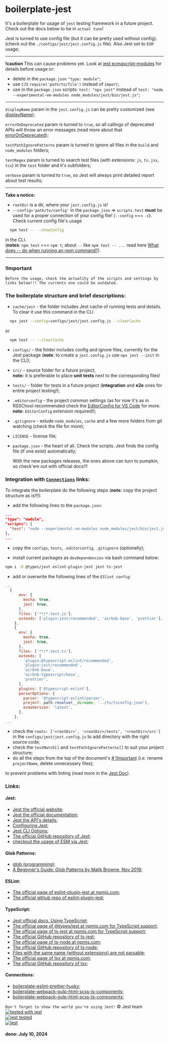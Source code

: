 # boilerplate-jest

It's a boilerplate for usage of `jest` testing framework in a future project. Check out the docs below to be in `actual tune`!

Jest is turned to use config file (but it can be pretty used without config). (check out the `./configs/jest/jest.config.js` file). Also Jest set to `ESM` usage;

---

**!caution** This can cause problems yet. Look at [jest ecmascript-modules](https://jestjs.io/docs/ecmascript-modules) for details before usage or:

- delete in the `package.json` `"type: module"`;
- use `CJS` `require('path/to/file')` instead of `import`;
- use in the `package.json` scripts: `test: "npx jest"` instead of `test: "node --experimental-vm-modules node_modules/jest/bin/jest.js"`;

---

`displayName` param in the `jest.config.js` can be pretty customized (see [displayName](https://jestjs.io/docs/configuration#displayname-string-object));

`errorOnDeprecated` param is turned to `true`, so all callings of deprecated APIs will throw an error messages (read more about that [errorOnDeprecated](https://jestjs.io/docs/configuration#errorondeprecated-boolean));

`testPathIgnorePatterns` param is turned to ignore all files in the `build` and `node_modules` folders;

`testRegex` param is turned to search test files (with extensions: `js`, `ts`. `jsx`, `tcx`) in the `test` folder and it's subfolders;

`verbose` param is turned to `true`, so Jest will always print detailed report about test results;

---

**Take a notice:**

- `rootDir` is a dir, where your `jest.config.js` is!
- `--config='path/to/config'` in the `package.json` => `scripts.test` **must** be used for a proper connection of your config file! (`--config` === `-c`). Check current config file's usage

```bash
  npm test -- --showConfig
```

in the CLI.  
(**notes**: `npm test` === `npm t`; about `--` like `npm test -- ...` read here [What does -- do when running an npm command?](https://stackoverflow.com/questions/43046885/what-does-do-when-running-an-npm-command)).

---

### !Important

`Before the usage, check the actuality of the scripts and settings by links below!!! The currents one could be outdated.`

### The boilerplate structure and brief descriptions:

- `cache/jest` - the folder includes Jest cache of running tests and details. To clear it use this command in the CLI

```bash
  npx jest --config=configs/jest/jest.config.js --clearCache
```

or

```bash
  npm test -- --clearCache
```

- `configs/` - the folder includes config and ignore files, currently for the Jest package (**note**: to create a `jest.config.js` use `npx jest --init` in the CLI);
- `src/` - source folder for a future project;  
  **note:** it is preferable to place **unit tests** next to the corresponding files!
- `tests/` - folder for tests in a future project (**integration** and **e2e** ones for entire project testing!);
- `.editorconfig` - the project common settings (as for now it's as in RSSChool recommended check the [EditorConfig for VS Code](https://marketplace.visualstudio.com/items?itemName=EditorConfig.EditorConfig) for more.  
  **note**: `EditorConfig` extension required!);
- `.gitignore` - exlude `node_modules`, `cache` and a few more folders from git watching (check the file for more);
- `LICENSE` - license file;
- `package.json` - the heart of all.
  Check the scripts. Jest finds the config file (if one exist) automatically;

  With the new packages releases, the ones above can turn to pumpkin, so check'em out with official docs!!!

### Integration with [`Connections`](#Connections) links:

To integrate the boilerplate do the following steps (**note**: copy the project structure as is!!!):

- add the following lines to the `package.json`:

```json
...
"type": "module",
"scripts": {
  "test": "node --experimental-vm-modules node_modules/jest/bin/jest.js -c=configs/jest/jest.config.js"
},
...
```

- copy the `configs`, `tests`, `.editorconfig`, `.gitignore` (optionally);

- install current packages as `devDependencies` via bash command below:

```bash
npm i -D @types/jest eslint-plugin-jest jest ts-jest
```

- add or overwrite the following lines of the `ESlint config`:

```js
...
  {
      env: {
        mocha: true,
        jest: true,
      },
      files: ['**/*.test.js'],
      extends: ['plugin:jest/recommended', 'airbnb-base', 'prettier'],
    },
    {
      env: {
        mocha: true,
        jest: true,
      },
      files: ['**/*.test.ts'],
      extends: [
        'plugin:@typescript-eslint/recommended',
        'plugin:jest/recommended',
        'airbnb-base',
        'airbnb-typescript/base',
        'prettier',
      ],
      plugins: ['@typescript-eslint'],
      parserOptions: {
        parser: '@typescript-eslint/parser',
        project: path.resolve(__dirname, '../ts/tsconfig.json'),
        ecmaVersion: 'latest',
      },
    },
...
```

- check the `roots: ['<rootDir>', '<rootDir>/tests', '<rootDir>/src']` in the `configs/jest/jest.config.js` to add directory with the right source code;
- check the `testMatch[]` and `testPathIgnorePatterns[]` to suit your project structure;
- do all the steps from the top of the document's [# !Important](#!Important) (i.e. rename `projectName`, delete unnecessary files);

to prevent problems with linting (read more in the [Jest Doc](https://jestjs.io/docs/getting-started#using-eslint)).

### Links:

#### Jest:

- [Jest the official website](https://jestjs.io/);
- [Jest the official documentation](https://jestjs.io/docs/getting-started);
- [Jest the API's details](https://jestjs.io/docs/api);
- [Configuring Jest](https://jestjs.io/docs/configuration);
- [Jest CLI Options](https://jestjs.io/docs/cli);
- [The official GitHub repository of Jest](https://github.com/jestjs/jest);
- [checkout the usage of ESM via Jest](https://jestjs.io/docs/ecmascript-modules);

#### Glob Patterns:

- [glob (programming)](<https://en.wikipedia.org/wiki/Glob_(programming)>);
- [A Beginner's Guide: Glob Patterns by Malik Browne, Nov 2019](https://www.malikbrowne.com/blog/a-beginners-guide-glob-patterns/);

#### ESLint:

- [The official page of eslint-plugin-jest at npmjs.com](https://www.npmjs.com/package/eslint-plugin-jest);
- [The official github repo of eslint-plugin-jest](https://github.com/jest-community/eslint-plugin-jest);

#### TypeScript:

- [Jest official docs. Using TypeScript](https://jestjs.io/docs/getting-started#using-typescript);
- [The official page of @types/jest at npmjs.com for TypeScript support](https://www.npmjs.com/package/@types/jest);
- [The official page of ts-jest at npmjs.com for TypeScript support](https://www.npmjs.com/package/ts-jest);
- [The official GitHub repository of ts-jest](https://github.com/kulshekhar/ts-jest);
- [The official page of ts-node at npmjs.com](https://www.npmjs.com/package/ts-node);
- [The official GitHub repository of ts-node](https://github.com/TypeStrong/ts-node);
- [Files with the same name (without extensions) are not parsable](https://github.com/typescript-eslint/typescript-eslint/issues/955);
- [The official page of tsx at npmjs.com](https://www.npmjs.com/package/tsx);
- [The official GitHub repository of tsx](https://github.com/privatenumber/tsx);

#### Connections:

- [boilerplate-eslint-prettier-husky](https://github.com/Dmitriy-Frostoff/boilerplate-eslint-prettier-husky);
- [boilerplate-webpack-gulp-html-scss-js-components](https://github.com/Dmitriy-Frostoff/boilerplate-webpack-gulp-html-scss-js-components);
- [boilerplate-webpack-gulp-html-scss-ts-components](https://github.com/Dmitriy-Frostoff/boilerplate-webpack-gulp-html-scss-ts-components);

`Don't forget to show the world you're using Jest!` &copy; Jest team  
[![tested with jest](https://img.shields.io/badge/tested_with-jest-99424f.svg?logo=jest)](https://github.com/jestjs/jest)  
[![jest tested](https://img.shields.io/badge/Jest-tested-eee.svg?logo=jest&labelColor=99424f)](https://github.com/jestjs/jest)  
[![jest](https://jestjs.io/img/jest-badge.svg)](https://github.com/jestjs/jest)

#### done: July 10, 2024
